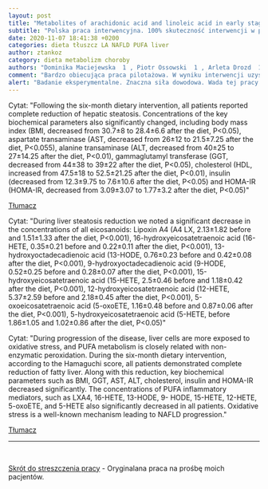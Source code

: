 ```yaml
---
layout: post
title: "Metabolites of arachidonic acid and linoleic acid in early stages of non-alcoholic fatty liver disease--A pilot study"
subtitle: "Polska praca interwencyjna. 100% skuteczność interwencji w przypadku niealkoholowego stłuszczenia wątroby"
date: 2020-11-07 18:41:38 +0200
categories: dieta tłuszcz LA NAFLD PUFA liver
author: ztankoz
category: dieta metabolizm choroby
authors: "Dominika Maciejewska  1 , Piotr Ossowski  1 , Arleta Drozd  1 , Karina Ryterska  1 , Dominika Jamioł-Milc  1 , Marcin Banaszczak  1 , Małgorzata Kaczorowska  1 , Anna Sabinicz  1 , Joanna Raszeja-Wyszomirska  2 , Ewa Stachowska  3"
comment: "Bardzo obiecująca praca pilotażowa. W wyniku interwencji uzyskano 100% wyleczalność choroby, którą większość lekarskiego środowiska uznaje za wyrok i zaleca schudnięcie jako interwencję. Badacze pokazują, że kluczem do zrozumienia patologii mechanizmów jest dostrzeżenie toksycznego działania metabolitów wielonienasyconych kwasów tłuszczowych (PUFA)"
alert: "Badanie eksperymentalne. Znaczna siła dowodowa. Wada tej pracy jest mała liczebność grup. Tylko po 12 osób (pilot)"
---
```


Cytat: "Following the six-month dietary intervention, all patients reported complete reduction of hepatic steatosis. Concentrations of the key biochemical parameters also significantly changed, including body mass index (BMI, decreased from 30.7±8 to 28.4±6.6 after the diet, P<0.05), aspartate transaminase (AST, decreased from 26±12 to 21.5±7.25 after the diet, P<0.055), alanine transaminase (ALT, decreased from 40±25 to 27±14.25 after the diet, P<0.01), gammaglutamyl transferase (GGT, decreased from 44±38 to 39±22 after the diet, P<0.05), cholesterol (HDL, increased from 47.5±18 to 52.5±21.25 after the diet, P<0.01), insulin (decreased from 12.3±9.75 to 7.6±10.6 after the diet, P<0.05) and HOMA-IR (HOMA-IR, decreased from 3.09±3.07 to 1.77±3.2 after the diet, P<0.05)"

[Tłumacz](https://www.deepl.com/translator#en/pl/Following%20the%20six-month%20dietary%20intervention%2C%20all%20patients%20reported%20complete%20reduction%20of%20hepatic%20steatosis.%20Concentrations%20of%20the%20key%20biochemical%20parameters%20also%20significantly%20changed%2C%20including%20body%20mass%20index...)

Cytat: "During liver steatosis reduction we noted a significant decrease in the concentrations of all eicosanoids: Lipoxin A4 (A4 LX, 2.13±1.82 before and 1.51±1.33 after the diet, P<0.001), 16-hydroxyeicosatetraenoic acid (16-HETE, 0.35±0.21 before and 0.22±0.11 after the diet, P<0.001), 13-hydroxyoctadecadienoic acid (13-HODE, 0.76±0.23 before and 0.42±0.08 after the diet, P<0.001), 9-hydroxyoctadecadienoic acid (9-HODE, 0.52±0.25 before and 0.28±0.07 after the diet, P<0.001), 15-hydroxyeicosatetraenoic acid (15-HETE, 2.5±0.46 before and 1.18±0.42 after the diet, P<0.001), 12-hydroxyeicosatetraenoic acid (12-HETE, 5.37±2.59 before and 2.18±0.45 after the diet, P<0.001), 5-oxoeicosatetraenoic acid (5-oxoETE, 1.16±0.48 before and 0.87±0.06 after the diet, P<0.001), 5-hydroxyeicosatetraenoic acid (5-HETE, before 1.86±1.05 and 1.02±0.86 after the diet, P<0.05)"

Cytat: "During progression of the disease, liver cells are more exposed to oxidative stress, and PUFA metabolism is closely related with non-enzymatic peroxidation. During the six-month dietary intervention, according to the Hamaguchi score, all patients demonstrated complete reduction of fatty liver. Along with this reduction, key biochemical parameters such as BMI, GGT, AST, ALT, cholesterol, insulin and HOMA-IR decreased significantly. The concentrations of PUFA inflammatory mediators, such as LXA4, 16-HETE, 13-HODE, 9-
HODE, 15-HETE, 12-HETE, 5-oxoETE, and 5-HETE also significantly decreased in all patients. Oxidative stress is a well-known mechanism leading to NAFLD progression."

[Tłumacz](https://www.deepl.com/translator#en/pl/During%20progression%20of%20the%20disease%2C%20liver%20cells%20are%20more%20exposed%20to%20oxidative%20stress%2C%20and%20PUFA%20metabolism%20is%20closely%20related%20with%20non-enzymatic%20peroxidation.%20During%20the%20six-month%20dietary%20intervention%2C%20according%20to%20the%20Hamaguchi%20score%2C%20all%20patients%20demonstrated%20complete%20reduction%20of%20fatty%20liver.%20Along%20with%20this%20reduction%2C%20key%20biochemical%20parameters%20such%20as%20BMI%2C%20GGT%2C%20AST%2C%20ALT%2C%20cholesterol%2C%20insulin%20and%20HOMA-IR%20decreased%20significantly.%20The%20concentrations%20of%20PUFA%20inflammatory%20mediators%2C%20such%20as%20LXA4%2C%2016-HETE%2C%2013-HODE%2C%209-%0AHODE%2C%2015-HETE%2C%2012-HETE%2C%205-oxoETE%2C%20and%205-HETE%20also%20significantly%20decreased%20in%20all%20patients.%20Oxidative%20stress%20is%20a%20well-known%20mechanism%20leading%20to%20NAFLD%20progression.)

<hr>
<br>

[Skrót do streszczenia pracy](https://pubmed.ncbi.nlm.nih.gov/26408952/) - Oryginalana praca na prośbę moich pacjentów.
